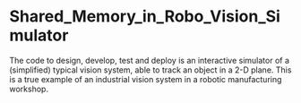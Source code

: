 # Shared_Memory_in_Robo_Vision_Simulator
The code to design, develop, test and deploy is an interactive simulator of a (simplified) typical vision system, able to track an object in a 2-D plane. This is a true example of an industrial vision system in a robotic manufacturing workshop.

